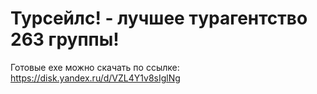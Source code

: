 # Турсейлс! - лучшее турагентство 263 группы!
Готовые exe можно скачать по ссылке:
https://disk.yandex.ru/d/VZL4Y1v8sIglNg
